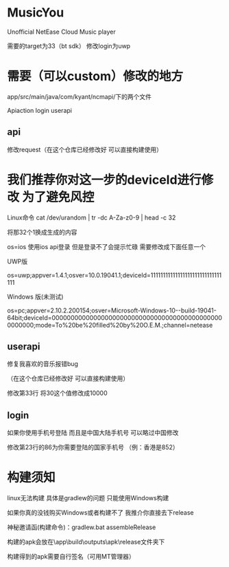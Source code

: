 # MusicYou
Unofficial NetEase Cloud Music player


需要的target为33（bt sdk） 修改login为uwp


# 需要（可以custom）修改的地方

app/src/main/java/com/kyant/ncmapi/下的两个文件

Apiaction login  userapi

## api
修改request（在这个仓库已经修改好 可以直接构建使用）

# 我们推荐你对这一步的deviceId进行修改 为了避免风控

Linux命令 cat /dev/urandom | tr -dc A-Za-z0-9 | head -c 32


将那32个1换成生成的内容

os=ios 使用ios api登录 但是登录不了会提示忙碌 需要修改成下面任意一个

UWP版


os=uwp;appver=1.4.1;osver=10.0.19041.1;deviceId=11111111111111111111111111111111


Windows 版(未测试)


os=pc;appver=2.10.2.200154;osver=Microsoft-Windows-10--build-19041-64bit;deviceId=0000000000000000000000000000000000000000000000000000;mode=To%20be%20filled%20by%20O.E.M.;channel=netease


## userapi 
修复我喜欢的音乐报错bug


（在这个仓库已经修改好 可以直接构建使用）


修改第33行 将30这个值修改成10000


## login 


如果你使用手机号登陆 而且是中国大陆手机号 可以略过中国修改


修改第23行的86为你需要登陆的国家手机号 （例：香港是852）


# 构建须知

linux无法构建 具体是gradlew的问题 只能使用Windows构建

如果你真的没钱购买Windows或者构建不了 我推介你直接去下release

神秘邀请函(构建命令)：gradlew.bat assembleRelease

构建的apk会放在\app\build\outputs\apk\release文件夹下

构建得到的apk需要自行签名（可用MT管理器）
